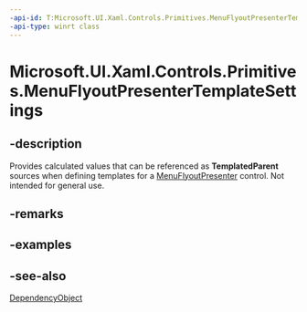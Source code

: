 ```yaml
---
-api-id: T:Microsoft.UI.Xaml.Controls.Primitives.MenuFlyoutPresenterTemplateSettings
-api-type: winrt class
---
```


<!-- Class syntax.
public class MenuFlyoutPresenterTemplateSettings : Windows.UI.Xaml.DependencyObject, Windows.UI.Xaml.Controls.Primitives.IMenuFlyoutPresenterTemplateSettings
-->

# Microsoft.UI.Xaml.Controls.Primitives.MenuFlyoutPresenterTemplateSettings

## -description
Provides calculated values that can be referenced as **TemplatedParent** sources when defining templates for a [MenuFlyoutPresenter](../microsoft.ui.xaml.controls/menuflyoutpresenter.md) control. Not intended for general use.

## -remarks

## -examples

## -see-also
[DependencyObject](../microsoft.ui.xaml/dependencyobject.md)
